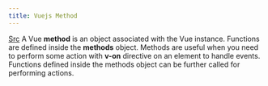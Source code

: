```yaml
---
title: Vuejs Method
---
```

[Src](https://www.geeksforgeeks.org/vue-js-methods/)
A Vue **method** is an object associated with the Vue instance. Functions are defined inside the **methods** object. Methods are useful when you need to perform some action with **v-on** directive on an element to handle events. Functions defined inside the methods object can be further called for performing actions.